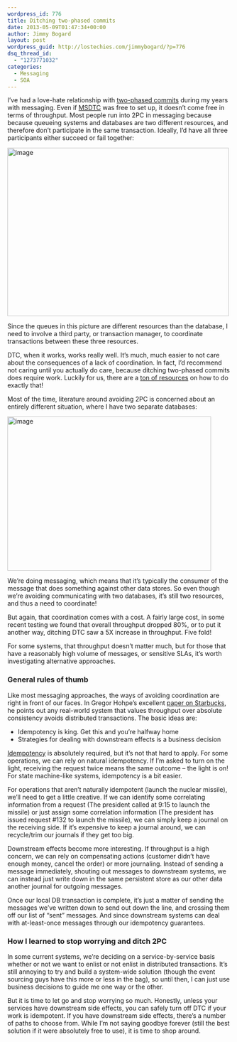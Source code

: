 ```yaml
---
wordpress_id: 776
title: Ditching two-phased commits
date: 2013-05-09T01:47:34+00:00
author: Jimmy Bogard
layout: post
wordpress_guid: http://lostechies.com/jimmybogard/?p=776
dsq_thread_id:
  - "1273771032"
categories:
  - Messaging
  - SOA
---
```

I’ve had a love-hate relationship with [two-phased commits](https://en.wikipedia.org/wiki/Two-phase_commit_protocol) during my years with messaging. Even if [MSDTC](http://en.wikipedia.org/wiki/Microsoft_Distributed_Transaction_Coordinator) was free to set up, it doesn’t come free in terms of throughput. Most people run into 2PC in messaging because because queueing systems and databases are two different resources, and therefore don’t participate in the same transaction. Ideally, I’d have all three participants either succeed or fail together:

[<img title="image" style="border-top: 0px; border-right: 0px; background-image: none; border-bottom: 0px; padding-top: 0px; padding-left: 0px; border-left: 0px; display: inline; padding-right: 0px" border="0" alt="image" src="http://lostechies.com/jimmybogard/files/2013/05/image_thumb1.png" width="499" height="379" />](http://lostechies.com/jimmybogard/files/2013/05/image1.png)

Since the queues in this picture are different resources than the database, I need to involve a third party, or transaction manager, to coordinate transactions between these three resources.

DTC, when it works, works really well. It’s much, much easier to not care about the consequences of a lack of coordination. In fact, I’d recommend not caring until you actually do care, because ditching two-phased commits does require work. Luckily for us, there are a [ton of resources](http://dancres.org/reading_list.html) on how to do exactly that!

Most of the time, literature around avoiding 2PC is concerned about an entirely different situation, where I have two separate databases:

[<img title="image" style="border-top: 0px; border-right: 0px; background-image: none; border-bottom: 0px; padding-top: 0px; padding-left: 0px; border-left: 0px; display: inline; padding-right: 0px" border="0" alt="image" src="http://lostechies.com/jimmybogard/files/2013/05/image_thumb2.png" width="459" height="347" />](http://lostechies.com/jimmybogard/files/2013/05/image2.png)

We’re doing messaging, which means that it’s typically the consumer of the message that does something against other data stores. So even though we’re avoiding communicating with two databases, it’s still two resources, and thus a need to coordinate!

But again, that coordination comes with a cost. A fairly large cost, in some recent testing we found that overall throughput dropped 80%, or to put it another way, ditching DTC saw a 5X increase in throughput. Five fold!

For some systems, that throughput doesn’t matter much, but for those that have a reasonably high volume of messages, or sensitive SLAs, it’s worth investigating alternative approaches.

### General rules of thumb

Like most messaging approaches, the ways of avoiding coordination are right in front of our faces. In Gregor Hohpe’s excellent [paper on Starbucks](http://www.enterpriseintegrationpatterns.com/docs/IEEE_Software_Design_2PC.pdf), he points out any real-world system that values throughput over absolute consistency avoids distributed transactions. The basic ideas are:

  * Idempotency is king. Get this and you’re halfway home
  * Strategies for dealing with downstream effects is a business decision

[Idempotency](http://en.wikipedia.org/wiki/Idempotence) is absolutely required, but it’s not that hard to apply. For some operations, we can rely on natural idempotency. If I’m asked to turn on the light, receiving the request twice means the same outcome – the light is on! For state machine-like systems, idempotency is a bit easier.

For operations that aren’t naturally idempotent (launch the nuclear missile), we’ll need to get a little creative. If we can identify some correlating information from a request (The president called at 9:15 to launch the missile) or just assign some correlation information (The president has issued request #132 to launch the missile), we can simply keep a journal on the receiving side. If it’s expensive to keep a journal around, we can recycle/trim our journals if they get too big.

Downstream effects become more interesting. If throughput is a high concern, we can rely on compensating actions (customer didn’t have enough money, cancel the order) or more journaling. Instead of sending a message immediately, shouting out messages to downstream systems, we can instead just write down in the same persistent store as our other data another journal for outgoing messages.

Once our local DB transaction is complete, it’s just a matter of sending the messages we’ve written down to send out down the line, and crossing them off our list of “sent” messages. And since downstream systems can deal with at-least-once messages through our idempotency guarantees.

### How I learned to stop worrying and ditch 2PC

In some current systems, we’re deciding on a service-by-service basis whether or not we want to enlist or not enlist in distributed transactions. It’s still annoying to try and build a system-wide solution (though the event sourcing guys have this more or less in the bag), so until then, I can just use business decisions to guide me one way or the other.

But it is time to let go and stop worrying so much. Honestly, unless your services have downstream side effects, you can safely turn off DTC if your work is idempotent. If you have downstream side effects, there’s a number of paths to choose from. While I’m not saying goodbye forever (still the best solution if it were absolutely free to use), it is time to shop around.